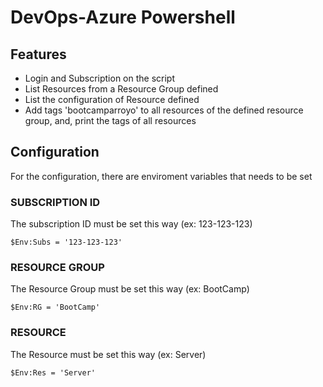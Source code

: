 # DevOps-Azure Powershell

## Features
- Login and Subscription on the script
- List Resources from a Resource Group defined
- List the configuration of Resource defined
- Add tags 'bootcamparroyo' to all resources of the defined resource group, and, print the tags of all resources

## Configuration
For the configuration, there are enviroment variables that needs to be set

### SUBSCRIPTION ID
The subscription ID must be set this way (ex: 123-123-123)

`$Env:Subs = '123-123-123'`

### RESOURCE GROUP
The Resource Group must be set this way (ex: BootCamp)

`$Env:RG = 'BootCamp'`

### RESOURCE
The Resource must be set this way (ex: Server)

`$Env:Res = 'Server'`